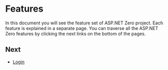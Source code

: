 # Features

In this document you will see the feature set of ASP.NET Zero project. Each feature is explained in a separate page. You can traverse all the ASP.NET Zero features by clicking the next links on the bottom of the pages.

## Next

- [Login](Features-Angular-Login)
